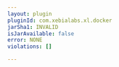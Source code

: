 ```yaml
---
layout: plugin
pluginId: com.xebialabs.xl.docker
jarSha1: INVALID
isJarAvailable: false
error: NONE
violations: []

---
```

